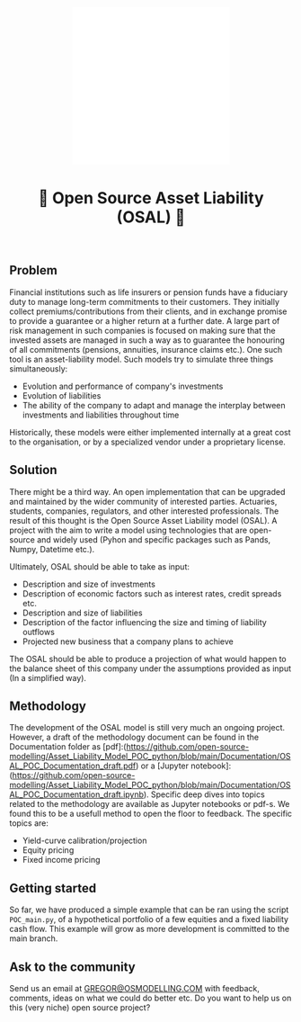<div align="center">
  <a href="https://github.com/open-source-modelling" target="_blank">
    <picture>
      <img src="images/Open-source modelling-logos_transparent.png" width=280 alt="Logo"/>
    </picture>
  </a>
</div>


<h1 align="center" style="border-botom: none">
  <b>
    🐍 Open Source Asset Liability (OSAL) 🐍     
  </b>
</h1>

</br>

## Problem
Financial institutions such as life insurers or pension funds have a fiduciary duty to manage long-term commitments to their customers. They initially collect premiums/contributions from their clients, and in exchange promise to provide a guarantee or a higher return at a further date. A large part of risk management in such companies is focused on making sure that the invested assets are managed in such a way as to guarantee the honouring of all commitments (pensions, annuities, insurance claims etc.). One such tool is an asset-liability model. Such models try to simulate three things simultaneously:
 - Evolution and performance of company's investments
 - Evolution of liabilities
 - The ability of the company to adapt and manage the interplay between investments and liabilities throughout time  

Historically, these models were either implemented internally at a great cost to the organisation, or by a specialized vendor under a proprietary license. 

## Solution
There might be a third way. An open implementation that can be upgraded and maintained by the wider community of interested parties. Actuaries, students, companies, regulators, and other interested professionals. The result of this thought is the Open Source Asset Liability model (OSAL). A project with the aim to write a model using technologies that are open-source and widely used (Pyhon and specific packages such as Pands, Numpy, Datetime etc.).

Ultimately, OSAL should be able to take as input:
 - Description and size of investments
 - Description of economic factors such as interest rates, credit spreads etc.
 - Description and size of liabilities
 - Description of the factor influencing the size and timing of liability outflows
 - Projected new business that a company plans to achieve

The OSAL should be able to produce a projection of what would happen to the balance sheet of this company under the assumptions provided as input (In a simplified way). 

## Methodology
The development of the OSAL model is still very much an ongoing project. However, a draft of the methodology document can be found in the Documentation folder as [pdf]:(https://github.com/open-source-modelling/Asset_Liability_Model_POC_python/blob/main/Documentation/OSAL_POC_Documentation_draft.pdf) or a [Jupyter notebook]:(https://github.com/open-source-modelling/Asset_Liability_Model_POC_python/blob/main/Documentation/OSAL_POC_Documentation_draft.ipynb).
Specific deep dives into topics related to the methodology are available as Jupyter notebooks or pdf-s. We found this to be a usefull method to open the floor to feedback. The specific topics are:
 - Yield-curve calibration/projection
 - Equity pricing
 - Fixed income pricing

## Getting started
So far, we have produced a simple example that can be ran using the script `POC_main.py`, of a hypothetical portfolio of a few equities and a fixed liability cash flow. This example will grow as more development is committed to the main branch.

## Ask to the community
Send us an email at GREGOR@OSMODELLING.COM with feedback, comments, ideas on what we could do better etc. Do you want to help us on this (very niche) open source project?
